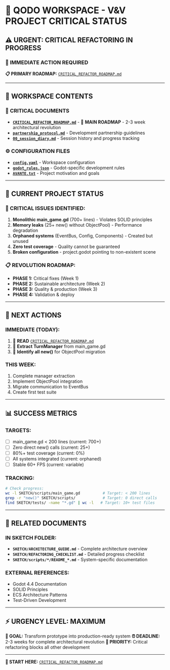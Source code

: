 # 🚨 **QODO WORKSPACE - V&V PROJECT CRITICAL STATUS**

## ⚠️ **URGENT: CRITICAL REFACTORING IN PROGRESS**

### 🔴 **IMMEDIATE ACTION REQUIRED**
**📋 PRIMARY ROADMAP:** [`CRITICAL_REFACTOR_ROADMAP.md`](./CRITICAL_REFACTOR_ROADMAP.md)

---

## 📁 **WORKSPACE CONTENTS**

### 🚨 **CRITICAL DOCUMENTS**
- **[`CRITICAL_REFACTOR_ROADMAP.md`](./CRITICAL_REFACTOR_ROADMAP.md)** - 🔴 **MAIN ROADMAP** - 2-3 week architectural revolution
- **[`partnership_protocol.md`](./partnership_protocol.md)** - Development partnership guidelines
- **[`00_session_diary.md`](./00_session_diary.md)** - Session history and progress tracking

### ⚙️ **CONFIGURATION FILES**
- **[`config.yaml`](./config.yaml)** - Workspace configuration
- **[`godot_rules.json`](./godot_rules.json)** - Godot-specific development rules
- **[`AVANTE.txt`](./AVANTE.txt)** - Project motivation and goals

---

## 🎯 **CURRENT PROJECT STATUS**

### **🚨 CRITICAL ISSUES IDENTIFIED:**
1. **Monolithic main_game.gd** (700+ lines) - Violates SOLID principles
2. **Memory leaks** (25+ new() without ObjectPool) - Performance degradation
3. **Orphaned systems** (EventBus, Config, Components) - Created but unused
4. **Zero test coverage** - Quality cannot be guaranteed
5. **Broken configuration** - project.godot pointing to non-existent scene

### **📋 REVOLUTION ROADMAP:**
- **PHASE 1:** Critical fixes (Week 1)
- **PHASE 2:** Sustainable architecture (Week 2)  
- **PHASE 3:** Quality & production (Week 3)
- **PHASE 4:** Validation & deploy

---

## 🚀 **NEXT ACTIONS**

### **IMMEDIATE (TODAY):**
1. 🔴 **READ** [`CRITICAL_REFACTOR_ROADMAP.md`](./CRITICAL_REFACTOR_ROADMAP.md)
2. 🔴 **Extract TurnManager** from main_game.gd
3. 🔴 **Identify all new()** for ObjectPool migration

### **THIS WEEK:**
1. Complete manager extraction
2. Implement ObjectPool integration
3. Migrate communication to EventBus
4. Create first test suite

---

## 📊 **SUCCESS METRICS**

### **TARGETS:**
- [ ] main_game.gd < 200 lines (current: 700+)
- [ ] Zero direct new() calls (current: 25+)
- [ ] 80%+ test coverage (current: 0%)
- [ ] All systems integrated (current: orphaned)
- [ ] Stable 60+ FPS (current: variable)

### **TRACKING:**
```bash
# Check progress:
wc -l SKETCH/scripts/main_game.gd          # Target: < 200 lines
grep -r "new()" SKETCH/scripts/            # Target: 0 direct calls
find SKETCH/tests/ -name "*.gd" | wc -l   # Target: 10+ test files
```

---

## 🔗 **RELATED DOCUMENTS**

### **IN SKETCH FOLDER:**
- **`SKETCH/ARCHITECTURE_GUIDE.md`** - Complete architecture overview
- **`SKETCH/REFACTORING_CHECKLIST.md`** - Detailed progress checklist
- **`SKETCH/scripts/*/README_*.md`** - System-specific documentation

### **EXTERNAL REFERENCES:**
- Godot 4.4 Documentation
- SOLID Principles
- ECS Architecture Patterns
- Test-Driven Development

---

## ⚡ **URGENCY LEVEL: MAXIMUM**

**🎯 GOAL:** Transform prototype into production-ready system
**⏰ DEADLINE:** 2-3 weeks for complete architectural revolution
**🚨 PRIORITY:** Critical refactoring blocks all other development

---

**🚀 START HERE:** [`CRITICAL_REFACTOR_ROADMAP.md`](./CRITICAL_REFACTOR_ROADMAP.md)